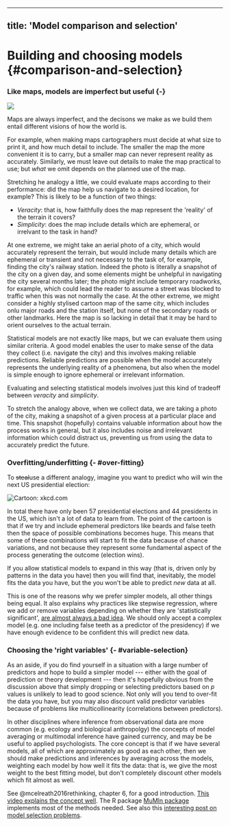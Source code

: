 
---
title: 'Model comparison and selection'
---

# Building and choosing models {#comparison-and-selection}

### Like maps, models are imperfect but useful {-}

![](media/map_projections.png)

Maps are always imperfect, and the decisons we make as we build them entail
different visions of how the world is.

For example, when making maps cartographers must decide at what size to print
it, and how much detail to include. The smaller the map the more convenient it
is to carry, but a smaller map can never represent reality as accurately.
Similarly, we must leave out details to make the map practical to use; but
_what_ we omit depends on the planned use of the map.

Stretching he analogy a little, we could evaluate maps according to their
performance: did the map help us navigate to a desired location, for example?
This is likely to be a function of two things:

-   _Veracity_: that is, how faithfully does the map represent the 'reality' of
    the terrain it covers?
-   _Simplicity_: does the map include details which are ephemeral, or irrelvant
    to the task in hand?

At one extreme, we might take an aerial photo of a city, which would accurately
represent the terrain, but would include many details which are ephemeral or
transient and not necessary to the task of, for example, finding the city's
railway station. Indeed the photo is literally a snapshot of the city on a given
day, and some elements might be unhelpful in navigating the city several months
later; the photo might include temporary roadworks, for example, which could
lead the reader to assume a street was blocked to traffic when this was not
normally the case. At the other extreme, we might consider a highly stylised
cartoon map of the same city, which includes onlu major roads and the station
itself, but none of the secondary roads or other landmarks. Here the map is so
lacking in detail that it may be hard to orient ourselves to the actual terrain.

Statistical models are not exactly like maps, but we can evaluate them using
similar criteria. A good model enables the user to make sense of the data they
collect (i.e. navigate the city) and this involves making reliable predictions.
Reliable predictions are possible when the model accurately represents the
underlying reality of a phenomena, but also when the model is simple enough to
ignore ephemeral or irrelevant information.

Evaluating and selecting statistical models involves just this kind of tradeoff
between _veracity_ and _simplicity_.

To stretch the analogy above, when we collect data, we are taking a photo of the
city, making a snapshot of a given process at a particular place and time. This
snapshot (hopefully) contains valuable information about how the process works
in general, but it also includes noise and irrelevant information which could
distract us, preventing us from using the data to accurately predict the future.

### Overfitting/underfitting {- #over-fitting}

To ~~steal~~use a different analogy, imagine you want to predict who will win
the next US presidential election:

![Cartoon: xkcd.com](media/xkcd_presidents_overfitting.png)

In total there have only been 57 presidential elections and 44 presidents in the
US, which isn't a lot of data to learn from. The point of the cartoon is that if
we try and include ephemeral predictors like beards and false teeth then the
space of possible combinations becomes huge. This means that some of these
combinations will start to fit the data because of chance variations, and not
because they represent some fundamental aspect of the process generating the
outcome (election wins).

If you allow statistical models to expand in this way (that is, driven only by
patterns in the data you have) then you will find that, inevitably, the model
fits the data you have, but the you won't be able to predict _new_ data at all.

This is one of the reasons why we prefer simpler models, all other things being
equal. It also explains why practices like stepwise regression, where we add or
remove variables depending on whether they are 'statistically significant',
[are almost always a bad idea](http://www.stata.com/support/faqs/statistics/stepwise-regression-problems/).
We should only accept a complex model (e.g. one including false teeth as a
predictor of the presidency) if we have enough evidence to be confident this
will predict new data.

### Choosing the 'right variables' {- #variable-selection}

As an aside, if you do find yourself in a situation with a large number of
predictors and hope to build a simpler model --- either with the goal of
prediction or theory development --- then it's hopefully obvious from the
discussion above that simply dropping or selecting predictors based on _p_
values is unlikely to lead to good science. Not only will you tend to over-fit
the data you have, but you may also discount valid predictor variables because
of problems like multicollinearity (correlations between predictors).

In other disciplines where inference from observational data are more common
(e.g. ecology and biological anthropolgy) the concepts of model averaging or
multimodal inference have gained currency, and may be be useful to applied
psychologists. The core concept is that if we have several models, all of which
are approximately as good as each other, then we should make predictions and
inferences by averaging across the models, weighting each model by how well it
fits the data: that is, we give the most weight to the best fitting model, but
don't completely discount other models which fit almost as well.

See @mcelreath2016rethinking, chapter 6, for a good introduction.
[This video explains the concept well](https://www.youtube.com/watch?v=LQb7l5IfS0s).
The R package
[MuMln package](https://cran.r-project.org/web/packages/MuMIn/index.html)
implements most of the methods needed. See also this
[interesting post on model selection problems](https://www.r-bloggers.com/model-selection-and-multi-model-inference/).
